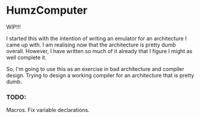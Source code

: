 # HumzComputer
 
WIP!!!
 
I started this with the intention of writing an emulator for an architecture I came up with. I am realising now that the architecture is pretty dumb overall. However, I have written so much of it already that I figure I might as well complete it.

So, I'm going to use this as an exercise in bad architecture and compiler design. Trying to design a working compiler for an architecture that is pretty dumb.

### TODO: 
Macros.
Fix variable declarations.

